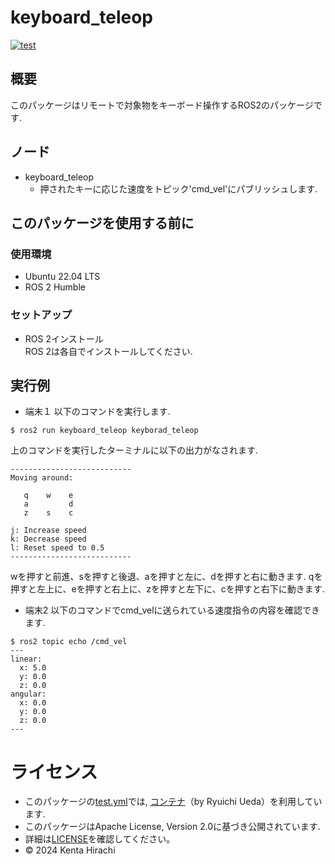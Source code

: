 # keyboard_teleop
[![test](https://github.com/kh-23-27/keyboard_teleop/actions/workflows/test.yml/badge.svg)](https://github.com/kh-23-27/keyboard_teleop/actions/workflows/test.yml)
## 概要
このパッケージはリモートで対象物をキーボード操作するROS2のパッケージです.

## ノード
- keyboard_teleop
    - 押されたキーに応じた速度をトピック'cmd_vel'にパブリッシュします.
## このパッケージを使用する前に
### 使用環境
- Ubuntu 22.04 LTS
- ROS 2 Humble
### セットアップ
- ROS 2インストール  
ROS 2は各自でインストールしてください.   
## 実行例
- 端末１
以下のコマンドを実行します.
```
$ ros2 run keyboard_teleop keyborad_teleop
```
上のコマンドを実行したターミナルに以下の出力がなされます.
```
---------------------------
Moving around:

   q    w    e
   a         d
   z    s    c

j: Increase speed
k: Decrease speed
l: Reset speed to 0.5
---------------------------
```
wを押すと前進、sを押すと後退、aを押すと左に、dを押すと右に動きます.
qを押すと左上に、eを押すと右上に、zを押すと左下に、cを押すと右下に動きます.

- 端末2
以下のコマンドでcmd_velに送られている速度指令の内容を確認できます.
```
$ ros2 topic echo /cmd_vel
---
linear:
  x: 5.0
  y: 0.0
  z: 0.0
angular:
  x: 0.0
  y: 0.0
  z: 0.0
---
```

# ライセンス
- このパッケージの[test.yml](https://github.com/kh-23-27/keyboard_teleop/blob/main/.github/workflows/test.yml)では, [コンテナ](https://hub.docker.com/r/ryuichiueda/ubuntu22.04-ros2)（by Ryuichi Ueda）を利用しています.
- このパッケージはApache License, Version 2.0に基づき公開されています.
- 詳細は[LICENSE](https://github.com/kh-23-27/keyboard_teleop/blob/main/LICENSE)を確認してください。
- © 2024 Kenta Hirachi
